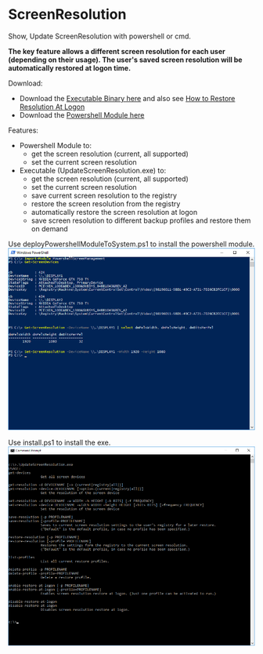# ScreenResolution
Show, Update ScreenResolution with powershell or cmd.

**The key feature allows a different screen resolution for each user (depending on their usage). The user's saved screen resolution will be automatically restored at logon time.**

Download:
 * Download the [Executable Binary here](https://github.com/qxsch/ScreenResolution/raw/master/Binary/Executable.zip) and also see [How to Restore Resolution At Logon](https://github.com/qxsch/ScreenResolution/blob/master/Documentation/HowtoRestoreResolutionAtLogon.md)
 * Download the [Powershell Module here](https://github.com/qxsch/ScreenResolution/raw/master/Binary/PowershellModule.zip)

Features:
  * Powershell Module to:
    * get the screen resolution (current, all supported)
    * set the current screen resolution
  * Executable (UpdateScreenResolution.exe) to:
    * get the screen resolution (current, all supported)
    * set the current screen resolution
    * save current screen resolution to the registry
    * restore the screen resolution  from the registry
    * automatically restore the screen resolution at logon
    * save screen resolution to different backup profiles and restore them on demand

Use deployPowershellModuleToSystem.ps1 to install the powershell module.
![Powershell Screen Management](Documentation/PowershellScreenManagement.png)

Use install.ps1 to install the exe.
![UpdateScreenResolution.exe](Documentation/UpdateScreenResolutionExe.png)
